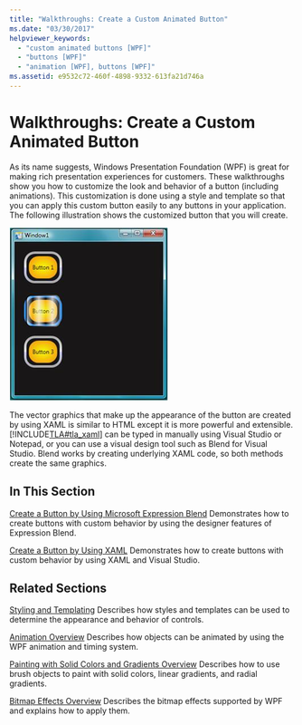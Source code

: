 ```yaml
---
title: "Walkthroughs: Create a Custom Animated Button"
ms.date: "03/30/2017"
helpviewer_keywords:
  - "custom animated buttons [WPF]"
  - "buttons [WPF]"
  - "animation [WPF], buttons [WPF]"
ms.assetid: e9532c72-460f-4898-9332-613fa21d746a
---
```

# Walkthroughs: Create a Custom Animated Button
As its name suggests, Windows Presentation Foundation (WPF) is great for making rich presentation experiences for customers. These walkthroughs show you how to customize the look and behavior of a button (including animations). This customization is done using a style and template so that you can apply this custom button easily to any buttons in your application. The following illustration shows the customized button that you will create.

 ![The customized button that you will create](./media/custom-button-blend-intro.jpg "custom_button_blend_Intro")

 The vector graphics that make up the appearance of the button are created by using XAML is similar to HTML except it is more powerful and extensible. [!INCLUDE[TLA#tla_xaml](../../../includes/tlasharptla-xaml-md.md)] can be typed in manually using Visual Studio or Notepad, or you can use a visual design tool such as Blend for Visual Studio. Blend works by creating underlying XAML code, so both methods create the same graphics.

## In This Section
 [Create a Button by Using Microsoft Expression Blend](walkthrough-create-a-button-by-using-microsoft-expression-blend.md)
 Demonstrates how to create buttons with custom behavior by using the designer features of Expression Blend.

 [Create a Button by Using XAML](walkthrough-create-a-button-by-using-xaml.md)
 Demonstrates how to create buttons with custom behavior by using XAML and Visual Studio.

## Related Sections
 [Styling and Templating](styles-templates-overview.md)
 Describes how styles and templates can be used to determine the appearance and behavior of controls.

 [Animation Overview](../graphics-multimedia/animation-overview.md)
 Describes how objects can be animated by using the WPF animation and timing system.

 [Painting with Solid Colors and Gradients Overview](../graphics-multimedia/painting-with-solid-colors-and-gradients-overview.md)
 Describes how to use brush objects to paint with solid colors, linear gradients, and radial gradients.

 [Bitmap Effects Overview](../graphics-multimedia/bitmap-effects-overview.md)
 Describes the bitmap effects supported by WPF and explains how to apply them.
